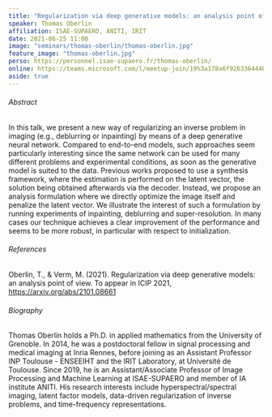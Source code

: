 ```yaml
---
title: "Regularization via deep generative models: an analysis point of view"
speaker: Thomas Oberlin
affiliation: ISAE-SUPAERO, ANITI, IRIT
date: 2021-06-25 11:00
image: "seminars/thomas-oberlin/thomas-oberlin.jpg"
feature_image: "thomas-oberlin.jpg"
perso: https://personnel.isae-supaero.fr/thomas-oberlin/
online: https://teams.microsoft.com/l/meetup-join/19%3a178a6f926336444088eb120e42476f36%40thread.tacv2/1623242140099?context=%7b%22Tid%22%3a%2261f3e3b8-9b52-433a-a4eb-c67334ce54d5%22%2c%22Oid%22%3a%22e7e16d6d-f879-4a2c-9797-8c1ec43541f4%22%7d
aside: true
---
```


###### Abstract

In this talk, we present a new way of regularizing an inverse problem in imaging
(e.g., deblurring or inpainting) by means of a deep generative neural network.
Compared to end-to-end models, such approaches seem particularly interesting
since the same network can be used for many different problems and experimental
conditions, as soon as the generative model is suited to the data. Previous
works proposed to use a synthesis framework, where the estimation is performed
on the latent vector, the solution being obtained afterwards via the decoder.
Instead, we propose an analysis formulation where we directly optimize the image
itself and penalize the latent vector. We illustrate the interest of such a
formulation by running experiments of inpainting, deblurring and
super-resolution. In many cases our technique achieves a clear improvement of
the performance and seems to be more robust, in particular with respect to
initialization.

###### References

Oberlin, T., & Verm, M. (2021). Regularization via deep generative models: an
analysis point of view. To appear in ICIP 2021, https://arxiv.org/abs/2101.08661

###### Biography

Thomas Oberlin holds a Ph.D. in applied mathematics from the University of
Grenoble. In 2014, he was a postdoctoral fellow in signal processing and
medical imaging at Inria Rennes, before joining as an Assistant Professor INP
Toulouse - ENSEEIHT and the IRIT Laboratory, at Université de Toulouse. Since
2019, he is an Assistant/Associate Professor of Image Processing and Machine
Learning at ISAE-SUPAERO and member of IA institute ANITI. His research
interests include hyperspectral/spectral imaging, latent factor models,
data-driven regularization of inverse problems, and time-frequency
representations.
